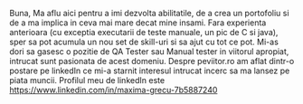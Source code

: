 Buna,
Ma aflu aici pentru a imi dezvolta abilitatile, de a crea un portofoliu si de a ma implica in ceva mai mare decat mine insami.
Fara experienta anterioara (cu exceptia executarii de teste manuale, un pic de C si java), 
sper sa pot acumula un nou set de skill-uri si sa ajut cu tot ce pot.
 Mi-as dori sa gasesc o pozitie de QA Tester sau Manual tester in viitorul apropiat, intrucat sunt pasionata de acest domeniu.
 Despre peviitor.ro am aflat dintr-o postare pe linkedIn ce mi-a starnit interesul intrucat incerc sa ma lansez pe piata muncii.
 Profilul meu de linkedIn este https://www.linkedin.com/in/maxima-grecu-7b5887240
